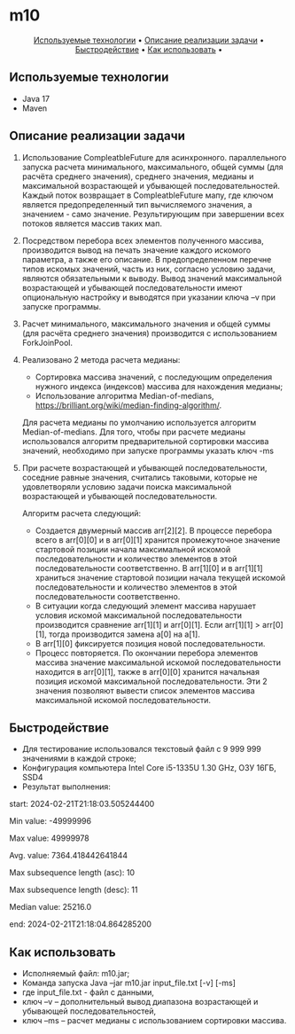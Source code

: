 # m10

<p align="center">
  <a href="#used-technologies">Используемые технологии</a> •  
  <a href="#description">Описание реализации задачи</a> •
  <a href="#results">Быстродействие</a> •
  <a href="#how-to-use">Как использовать</a> •
</p>

## Используемые технологии

- Java 17
- Maven


## Описание реализации задачи

1. Использование CompleatbleFuture для асинхронного. параллельного запуска расчета минимального, максимального, общей суммы (для расчёта среднего значения), среднего значения, медианы и максимальной возрастающей и убывающей последовательностей. Каждый поток возвращает в CompleatbleFuture мапу, где ключом является предопределенный тип вычисляемого значения, а значением - само значение. Результирующим при завершении всех потоков является массив таких мап.
2. Посредством перебора всех элементов полученного массива, производится вывод на печать значение каждого искомого параметра, а также его описание. В предопределенном перечне типов искомых значений, часть из них, согласно условию задачи, являются обязательными к выводу. Вывод значений максимальной возрастающей и убывающей последовательности имеют опциональную настройку и выводятся при указании ключа –v при запуске программы. 
3. Расчет минимального, максимального значения и общей суммы (для расчёта среднего   значения) производится с использованием ForkJoinPool.
4. Реализовано 2 метода расчета медианы:
   - Сортировка массива значений, с последующим определения нужного индекса (индексов) массива для нахождения медианы;
   - Использование алгоритма Median-of-medians, https://brilliant.org/wiki/median-finding-algorithm/. 

   Для расчета медианы по умолчанию используется алгоритм Median-of-medians. Для того, чтобы при расчете медианы использовался алгоритм предварительной сортировки массива значений, необходимо при запуске программы указать ключ -ms
5. При расчете возрастающей и убывающей последовательности, соседние равные значения, считались таковыми, которые не удовлетворяли условию задачи поиска максимальной возрастающей и убывающей последовательности.
 
   Алгоритм расчета следующий:
   - Создается двумерный массив arr[2][2].  В процессе перебора всего в arr[0][0] и в  arr[0][1] хранится промежуточное значение стартовой позиции начала максимальной искомой последовательности и количество элементов в этой последовательности соответственно. В arr[1][0] и в  arr[1][1] храниться значение стартовой позиции начала текущей искомой последовательности и количество элементов в этой последовательности соответственно. 
   - В ситуации когда следующий элемент массива нарушает условия искомой максимальной последовательности производится сравнение arr[1][1] и arr[0][1]. Если arr[1][1] > arr[0][1], тогда производится замена a[0] на a[1].
   - В arr[1][0] фиксируется позиция новой последовательности.
   - Процесс повторяется. По окончании перебора элементов массива значение максимальной искомой последовательности находится в arr[0][1], также в arr[0][0] хранится начальная позиция искомой максимальной последовательности. Эти 2 значения позволяют вывести список элементов массива максимальной искомой последовательности.


## Быстродействие 

- Для тестирование использовался текстовый файл с 9 999 999 значениями в каждой строке;
- Конфигурация компьютера  Intel Core i5-1335U 1.30 GHz, ОЗУ 16ГБ, SSD4
- Результат выполнения:

 
 start: 2024-02-21T21:18:03.505244400

 Min value: -49999996

 Max value: 49999978

 Avg. value: 7364.418442641844

 Max subsequence length (asc): 10

 Max subsequence length (desc): 11

 Median value: 25216.0

 end: 2024-02-21T21:18:04.864285200


## Как использовать

- Исполняемый файл: m10.jar;
- Команда запуска Java –jar m10.jar input_file.txt [-v] [-ms]
- где input_file.txt  - файл с данными,
- ключ –v – дополнительный вывод диапазона возрастающей и убывающей последовательностей,
- ключ –ms – расчет медианы с использованием сортировки массива.




